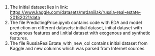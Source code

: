 1. The initial dataset lies in link: https://www.kaggle.com/datasets/mrdaniilak/russia-real-estate-20182021/data
2. The file PredictingPrice.ipynb contains code with EDA and model prediction on different datasets: initial dataset, initial dataset with exogenous features and i.nitial dataset with exogenous and synthetic features.
3. The file RussiaRealEstate_with_new_col contains initial dataset from Kaggle and new columns which was parsed from Internet sources.
